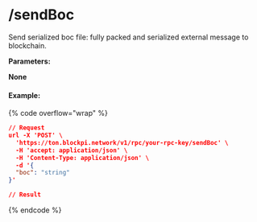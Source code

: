# /sendBoc

Send serialized boc file: fully packed and serialized external message to blockchain.



**Parameters:**

**None**

#### Example:

{% code overflow="wrap" %}
```json
// Request
url -X 'POST' \
  'https://ton.blockpi.network/v1/rpc/your-rpc-key/sendBoc' \
  -H 'accept: application/json' \
  -H 'Content-Type: application/json' \
  -d '{
  "boc": "string"
}'

// Result

```
{% endcode %}
